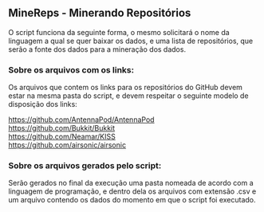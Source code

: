 ## MineReps - Minerando Repositórios
O script funciona da seguinte forma, o mesmo solicitará o nome da linguagem a qual se quer baixar os dados, e uma lista de repositórios, que serão a fonte dos dados para a mineração dos dados.


### Sobre os arquivos com os links:

Os arquivos que contem os links para os repositórios do GitHub devem estar na mesma pasta do script, e devem respeitar o seguinte modelo de disposição dos links:

https://github.com/AntennaPod/AntennaPod<br />
https://github.com/Bukkit/Bukkit<br />
https://github.com/Neamar/KISS<br />
https://github.com/airsonic/airsonic<br />
      
			
### Sobre os arquivos gerados pelo script:

Serão gerados no final da execução uma pasta nomeada de acordo com a linguagem de programação, e dentro dela os arquivos com extensão .csv e um arquivo contendo os dados do momento em que o script foi executado.
